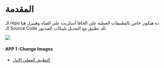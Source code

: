 # المقدمة 
الـ repo ده هيكون خاص بالتطبيقات العملية علي الجافا أسكربت علي القناه وهينزل هنا الـ Source Code لك تطبيق مع التعديل بلينكات الفيديوز.

<img src="https://png.pngtree.com/png-vector/20221016/ourmid/pngtree-javascript-isolated-concept-vector-illustration-png-image_6299991.png">


#### APP 1 :Change Images 
<ul>
  <li> <a href="https://youtu.be/Ui4iGSf-SS4">التطبيق العملي الاول </a></li>
</ul>
